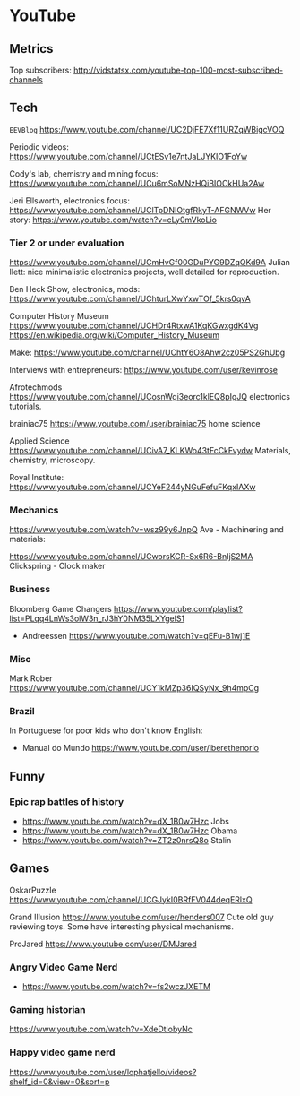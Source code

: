 # YouTube

## Metrics

Top subscribers: http://vidstatsx.com/youtube-top-100-most-subscribed-channels

## Tech

`EEVBlog` https://www.youtube.com/channel/UC2DjFE7Xf11URZqWBigcVOQ

Periodic videos: https://www.youtube.com/channel/UCtESv1e7ntJaLJYKIO1FoYw

Cody's lab, chemistry and mining focus: https://www.youtube.com/channel/UCu6mSoMNzHQiBIOCkHUa2Aw

Jeri Ellsworth, electronics focus: https://www.youtube.com/channel/UClTpDNIOtgfRkyT-AFGNWVw Her story: <https://www.youtube.com/watch?v=cLy0mVkoLio>

### Tier 2 or under evaluation

https://www.youtube.com/channel/UCmHvGf00GDuPYG9DZqQKd9A Julian Ilett: nice minimalistic electronics projects, well detailed for reproduction.

Ben Heck Show, electronics, mods: https://www.youtube.com/channel/UChturLXwYxwTOf_5krs0qvA

Computer History Museum <https://www.youtube.com/channel/UCHDr4RtxwA1KqKGwxgdK4Vg> <https://en.wikipedia.org/wiki/Computer_History_Museum>

Make: <https://www.youtube.com/channel/UChtY6O8Ahw2cz05PS2GhUbg>

Interviews with entrepreneurs: https://www.youtube.com/user/kevinrose

Afrotechmods https://www.youtube.com/channel/UCosnWgi3eorc1klEQ8pIgJQ electronics tutorials.

brainiac75 <https://www.youtube.com/user/brainiac75> home science

Applied Science <https://www.youtube.com/channel/UCivA7_KLKWo43tFcCkFvydw> Materials, chemistry, microscopy.

Royal Institute: <https://www.youtube.com/channel/UCYeF244yNGuFefuFKqxIAXw>

### Mechanics

<https://www.youtube.com/watch?v=wsz99y6JnpQ> Ave - Machinering and materials: 

<https://www.youtube.com/channel/UCworsKCR-Sx6R6-BnIjS2MA> Clickspring - Clock maker

### Business

Bloomberg Game Changers https://www.youtube.com/playlist?list=PLqq4LnWs3olW3n_rJ3hY0NM35LXYgelS1

- Andreessen <https://www.youtube.com/watch?v=qEFu-B1wj1E>

### Misc

Mark Rober https://www.youtube.com/channel/UCY1kMZp36IQSyNx_9h4mpCg

### Brazil

In Portuguese for poor kids who don't know English:

- Manual do Mundo <https://www.youtube.com/user/iberethenorio>

## Funny

### Epic rap battles of history

- <https://www.youtube.com/watch?v=dX_1B0w7Hzc> Jobs
- <https://www.youtube.com/watch?v=dX_1B0w7Hzc> Obama
- <https://www.youtube.com/watch?v=ZT2z0nrsQ8o> Stalin

## Games

OskarPuzzle https://www.youtube.com/channel/UCGJykI0BRfFV044deqERlxQ

Grand Illusion https://www.youtube.com/user/henders007 Cute old guy reviewing toys. Some have interesting physical mechanisms.

ProJared https://www.youtube.com/user/DMJared

### Angry Video Game Nerd

- <https://www.youtube.com/watch?v=fs2wczJXETM>

### Gaming historian

<https://www.youtube.com/watch?v=XdeDtiobyNc>

### Happy video game nerd

<https://www.youtube.com/user/lophatjello/videos?shelf_id=0&view=0&sort=p>
